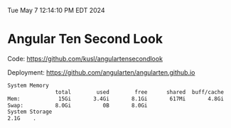 Tue May  7 12:14:10 PM EDT 2024

# Angular Ten Second Look

Code: https://github.com/kusl/angulartensecondlook

Deployment: https://github.com/angularten/angularten.github.io

```bash
System Memory
               total        used        free      shared  buff/cache   available
Mem:            15Gi       3.4Gi       8.1Gi       617Mi       4.8Gi        11Gi
Swap:          8.0Gi          0B       8.0Gi
System Storage
2.1G	.
```
